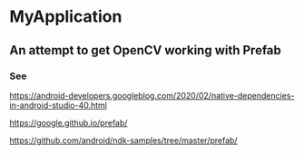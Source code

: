 # MyApplication
An attempt to get OpenCV working with Prefab
---
### See
https://android-developers.googleblog.com/2020/02/native-dependencies-in-android-studio-40.html

https://google.github.io/prefab/

https://github.com/android/ndk-samples/tree/master/prefab/
